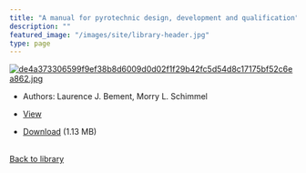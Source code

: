 ```yaml
---
title: "A manual for pyrotechnic design, development and qualification"
description: ""
featured_image: "/images/site/library-header.jpg"
type: page
---
```


<a href="https://drive.google.com/uc?export=view&id=1gA8oaRbD0s-2B3dilXyQ4dP1-EgMSEmj" target="_blank">![de4a373306599f9ef38b8d6009d0d02f1f29b42fc5d54d8c17175bf52c6ea862.jpg](/images/library/de4a373306599f9ef38b8d6009d0d02f1f29b42fc5d54d8c17175bf52c6ea862.jpg)</a>
* Authors: Laurence J. Bement, Morry L. Schimmel
* <a href="https://drive.google.com/uc?export=view&id=1gA8oaRbD0s-2B3dilXyQ4dP1-EgMSEmj" target="_blank">View</a>

* [Download](https://drive.google.com/uc?export=download&id=1gA8oaRbD0s-2B3dilXyQ4dP1-EgMSEmj) (1.13 MB)

<br />[Back to library](/library/)
